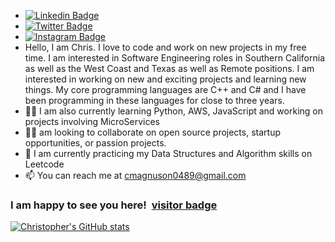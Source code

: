 -  [![Linkedin Badge](https://img.shields.io/badge/-LinkedIn-0e76a8?style=flat-square&logo=Linkedin&logoColor=white)](https://linkedin.com/in/christopher-magnuson)
-  [![Twitter Badge](https://img.shields.io/badge/-Twitter-00acee?style=flat-square&logo=Twitter&logoColor=white)](https://twitter.com/ChrisMag8889)
-  [![Instagram Badge](https://img.shields.io/badge/-Instagram-e4405f?style=flat-square&logo=Instagram&logoColor=white)](https://instagram.com/chrismagnuson8889)
-   Hello, I am Chris. I love to code and work on new projects in my free time.  I am interested in Software Engineering roles in Southern California as well as the     West Coast and Texas as well as Remote positions. I am interested in working on new and exciting projects and learning new things. My core programming   languages are C++ and C# and I have been programming in these languages for close to three years.  
- 👨‍💻 I am also currently learning Python, AWS, JavaScript and working on projects involving MicroServices
- 👨‍💻  am looking to collaborate on open source projects, startup opportunities, or passion projects. 
- 🚀 I am currently practicing my Data Structures and Algorithm skills on Leetcode
- 📫 You can reach me at cmagnuson0489@gmail.com



### I am happy to see you here! &nbsp;[visitor badge](https://visitor-badge.glitch.me/badge?page_id=cmagnuson0489.cmagnuson0489)

[![Christopher's GitHub stats](https://github-readme-stats.vercel.app/api?username=cmagnuson0489)](https://github.com/cmagnuson0489/github-readme-stats)
